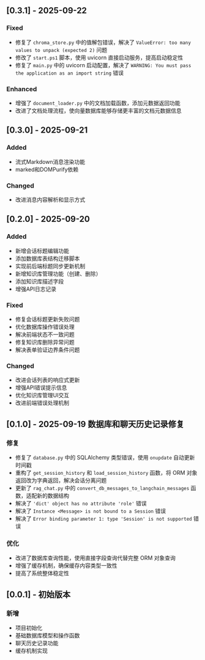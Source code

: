 ## [0.3.1] - 2025-09-22
### Fixed
- 修复了 `chroma_store.py` 中的值解包错误，解决了 `ValueError: too many values to unpack (expected 2)` 问题
- 修改了 `start.ps1` 脚本，使用 uvicorn 直接启动服务，提高启动稳定性
- 修复了 `main.py` 中的 uvicorn 启动配置，解决了 `WARNING: You must pass the application as an import string` 错误

### Enhanced
- 增强了 `document_loader.py` 中的文档加载函数，添加元数据返回功能
- 改进了文档处理流程，使向量数据库能够存储更丰富的文档元数据信息

## [0.3.0] - 2025-09-21
### Added
- 流式Markdown消息渲染功能
- marked和DOMPurify依赖

### Changed
- 改进消息内容解析和显示方式

## [0.2.0] - 2025-09-20
### Added
- 新增会话标题编辑功能
- 添加数据库表结构迁移脚本
- 实现前后端标题同步更新机制
- 新增知识库管理功能（创建、删除）
- 添加知识库描述字段
- 增强API日志记录

### Fixed
- 修复会话标题更新失败问题
- 优化数据库操作错误处理
- 解决前端状态不一致问题
- 修复知识库删除异常问题
- 解决表单验证边界条件问题

### Changed
- 改进会话列表的响应式更新
- 增强API错误提示信息
- 优化知识库管理UI交互
- 改进前端错误处理机制



## [0.1.0] - 2025-09-19 数据库和聊天历史记录修复

### 修复
- 修复了 `database.py` 中的 SQLAlchemy 类型错误，使用 `onupdate` 自动更新时间戳
- 重构了 `get_session_history` 和 `load_session_history` 函数，将 ORM 对象返回改为字典返回，解决会话分离问题
- 更新了 `rag_chat.py` 中的 `convert_db_messages_to_langchain_messages` 函数，适配新的数据结构
- 解决了 `'dict' object has no attribute 'role'` 错误
- 解决了 `Instance <Message> is not bound to a Session` 错误
- 解决了 `Error binding parameter 1: type 'Session' is not supported` 错误

### 优化
- 改进了数据库查询性能，使用直接字段查询代替完整 ORM 对象查询
- 增强了缓存机制，确保缓存内容类型一致性
- 提高了系统整体稳定性


## [0.0.1] - 初始版本

### 新增
- 项目初始化
- 基础数据库模型和操作函数
- 聊天历史记录功能
- 缓存机制实现
